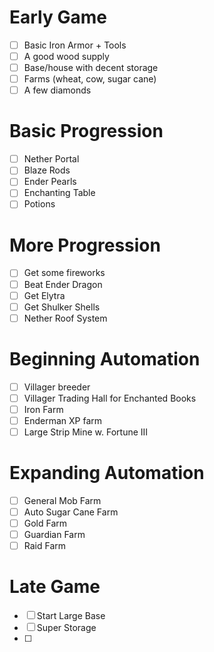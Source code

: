 # Early Game
- [ ] Basic Iron Armor + Tools
- [ ] A good wood supply
- [ ] Base/house with decent storage
- [ ] Farms (wheat, cow, sugar cane)
- [ ] A few diamonds
# Basic Progression
- [ ] Nether Portal
- [ ] Blaze Rods
- [ ] Ender Pearls
- [ ] Enchanting Table
- [ ] Potions
# More Progression
- [ ] Get some fireworks
- [ ] Beat Ender Dragon
- [ ] Get Elytra
- [ ] Get Shulker Shells
- [ ] Nether Roof System
# Beginning Automation
- [ ] Villager breeder
- [ ] Villager Trading Hall for Enchanted Books
- [ ] Iron Farm
- [ ] Enderman XP farm
- [ ] Large Strip Mine w. Fortune III
# Expanding Automation
- [ ] General Mob Farm
- [ ] Auto Sugar Cane Farm
- [ ] Gold Farm
- [ ] Guardian Farm
- [ ] Raid Farm
# Late Game
- [ ] Start Large Base
- [ ] Super Storage
- [ ] 